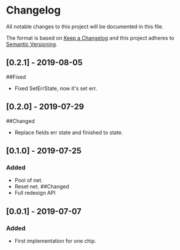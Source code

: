 # Changelog
All notable changes to this project will be documented in this file.

The format is based on [Keep a Changelog](http://keepachangelog.com/en/1.0.0/)
and this project adheres to [Semantic Versioning](http://semver.org/spec/v2.0.0.html).

## [0.2.1] - 2019-08-05
##Fixed
- Fixed SetErrState, now it's set err.

## [0.2.0] - 2019-07-29
##Changed
- Replace fields err state and finished to state.

## [0.1.0] - 2019-07-25
### Added
- Pool of net.
- Reset net.
##Changed
- Full redesign API

## [0.0.1] - 2019-07-07
### Added
- First implementation for one chip.
